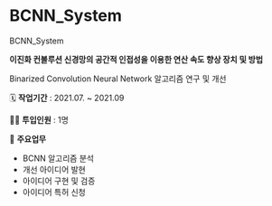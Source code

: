 # BCNN_System
BCNN_System

**이진화 컨볼루션 신경망의 공간적 인접성을 이용한 연산 속도 향상 장치 및 방법**

Binarized Convolution Neural Network 알고리즘 연구 및 개선 


🗓️ **작업기간** : 2021.07. ~ 2021.09

👨‍💻 **투입인원** : 1명

📒 **주요업무** 

- BCNN 알고리즘 분석
- 개선 아이디어 발현
- 아이디어 구현 및 검증
- 아이디어 특허 신청
